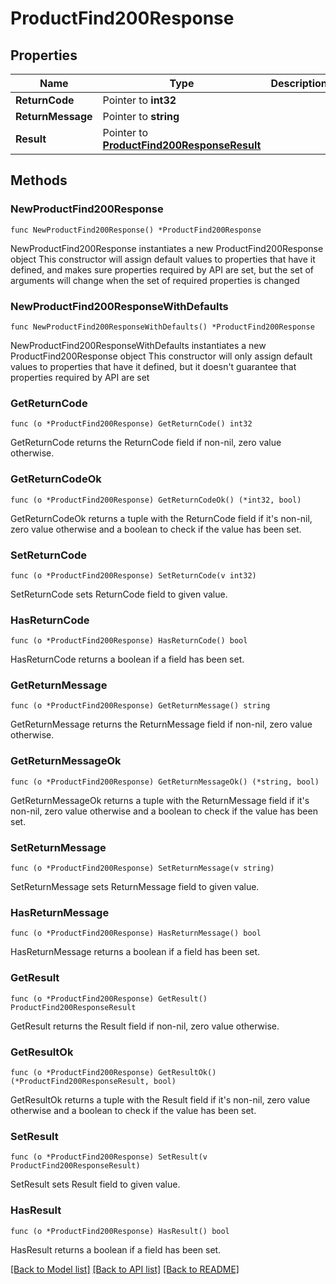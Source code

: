 # ProductFind200Response

## Properties

Name | Type | Description | Notes
------------ | ------------- | ------------- | -------------
**ReturnCode** | Pointer to **int32** |  | [optional] 
**ReturnMessage** | Pointer to **string** |  | [optional] 
**Result** | Pointer to [**ProductFind200ResponseResult**](ProductFind200ResponseResult.md) |  | [optional] 

## Methods

### NewProductFind200Response

`func NewProductFind200Response() *ProductFind200Response`

NewProductFind200Response instantiates a new ProductFind200Response object
This constructor will assign default values to properties that have it defined,
and makes sure properties required by API are set, but the set of arguments
will change when the set of required properties is changed

### NewProductFind200ResponseWithDefaults

`func NewProductFind200ResponseWithDefaults() *ProductFind200Response`

NewProductFind200ResponseWithDefaults instantiates a new ProductFind200Response object
This constructor will only assign default values to properties that have it defined,
but it doesn't guarantee that properties required by API are set

### GetReturnCode

`func (o *ProductFind200Response) GetReturnCode() int32`

GetReturnCode returns the ReturnCode field if non-nil, zero value otherwise.

### GetReturnCodeOk

`func (o *ProductFind200Response) GetReturnCodeOk() (*int32, bool)`

GetReturnCodeOk returns a tuple with the ReturnCode field if it's non-nil, zero value otherwise
and a boolean to check if the value has been set.

### SetReturnCode

`func (o *ProductFind200Response) SetReturnCode(v int32)`

SetReturnCode sets ReturnCode field to given value.

### HasReturnCode

`func (o *ProductFind200Response) HasReturnCode() bool`

HasReturnCode returns a boolean if a field has been set.

### GetReturnMessage

`func (o *ProductFind200Response) GetReturnMessage() string`

GetReturnMessage returns the ReturnMessage field if non-nil, zero value otherwise.

### GetReturnMessageOk

`func (o *ProductFind200Response) GetReturnMessageOk() (*string, bool)`

GetReturnMessageOk returns a tuple with the ReturnMessage field if it's non-nil, zero value otherwise
and a boolean to check if the value has been set.

### SetReturnMessage

`func (o *ProductFind200Response) SetReturnMessage(v string)`

SetReturnMessage sets ReturnMessage field to given value.

### HasReturnMessage

`func (o *ProductFind200Response) HasReturnMessage() bool`

HasReturnMessage returns a boolean if a field has been set.

### GetResult

`func (o *ProductFind200Response) GetResult() ProductFind200ResponseResult`

GetResult returns the Result field if non-nil, zero value otherwise.

### GetResultOk

`func (o *ProductFind200Response) GetResultOk() (*ProductFind200ResponseResult, bool)`

GetResultOk returns a tuple with the Result field if it's non-nil, zero value otherwise
and a boolean to check if the value has been set.

### SetResult

`func (o *ProductFind200Response) SetResult(v ProductFind200ResponseResult)`

SetResult sets Result field to given value.

### HasResult

`func (o *ProductFind200Response) HasResult() bool`

HasResult returns a boolean if a field has been set.


[[Back to Model list]](../README.md#documentation-for-models) [[Back to API list]](../README.md#documentation-for-api-endpoints) [[Back to README]](../README.md)


